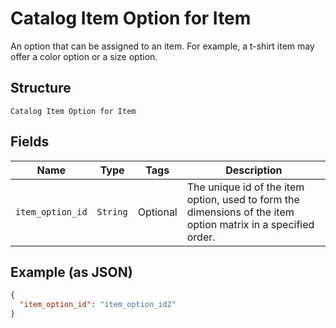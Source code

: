 
# Catalog Item Option for Item

An option that can be assigned to an item.
For example, a t-shirt item may offer a color option or a size option.

## Structure

`Catalog Item Option for Item`

## Fields

| Name | Type | Tags | Description |
|  --- | --- | --- | --- |
| `item_option_id` | `String` | Optional | The unique id of the item option, used to form the dimensions of the item option matrix in a specified order. |

## Example (as JSON)

```json
{
  "item_option_id": "item_option_id2"
}
```

